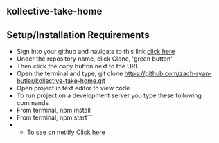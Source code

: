 ## kollective-take-home

## Setup/Installation Requirements

- Sign into your github and navigate to this link [click here](https://github.com/zach-ryan-butler/kollective-take-home)
- Under the repository name, click Clone, 'green button'
- Then click the copy button next to the URL
- Open the terminal and type, git clone https://github.com/zach-ryan-butler/kollective-take-home.git
- Open project in text editor to view code
- To run project on a development server you type these following commands
- From terminal, npm install
- From terminal, npm start```
- - To see on netlify [Click here](https://ephemeral-kangaroo-f2a4de.netlify.app/)
